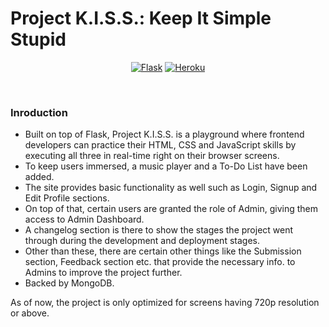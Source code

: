 # Project K.I.S.S.: Keep It Simple Stupid

<div align = "center">

[![Flask](https://img.shields.io/badge/Flask-white?style=flat-square)](https://flask.palletsprojects.com/en/2.0.x/)
[![Heroku](https://img.shields.io/badge/Project(Vercel)-pink?style=flat-square)](http://project-k-i-s-s-aksbad007.vercel.app/)
</div><br>

### Inroduction

- Built on top of Flask, Project K.I.S.S. is a playground where frontend developers can practice their HTML, CSS and JavaScript skills by executing all three in real-time right on their browser screens.
- To keep users immersed, a music player and a To-Do List have been added.
- The site provides basic functionality as well such as Login, Signup and Edit Profile sections.
- On top of that, certain users are granted the role of Admin, giving them access to Admin Dashboard.
- A changelog section is there to show the stages the project went through during the development and deployment stages.
- Other than these, there are certain other things like the Submission section, Feedback section etc. that provide the necessary info. to Admins to improve the project further.
- Backed by MongoDB.

As of now, the project is only optimized for screens having 720p resolution or above.
